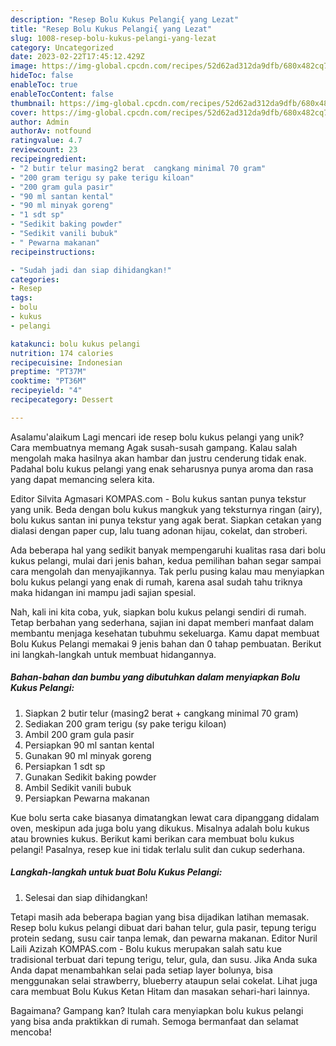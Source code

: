 ```yaml
---
description: "Resep Bolu Kukus Pelangi{ yang Lezat"
title: "Resep Bolu Kukus Pelangi{ yang Lezat"
slug: 1008-resep-bolu-kukus-pelangi-yang-lezat
category: Uncategorized
date: 2023-02-22T17:45:12.429Z
image: https://img-global.cpcdn.com/recipes/52d62ad312da9dfb/680x482cq70/bolu-kukus-pelangi-foto-resep-utama.jpg
hideToc: false
enableToc: true
enableTocContent: false
thumbnail: https://img-global.cpcdn.com/recipes/52d62ad312da9dfb/680x482cq70/bolu-kukus-pelangi-foto-resep-utama.jpg
cover: https://img-global.cpcdn.com/recipes/52d62ad312da9dfb/680x482cq70/bolu-kukus-pelangi-foto-resep-utama.jpg
author: Admin
authorAv: notfound
ratingvalue: 4.7
reviewcount: 23
recipeingredient:
- "2 butir telur masing2 berat  cangkang minimal 70 gram"
- "200 gram terigu sy pake terigu kiloan"
- "200 gram gula pasir"
- "90 ml santan kental"
- "90 ml minyak goreng"
- "1 sdt sp"
- "Sedikit baking powder"
- "Sedikit vanili bubuk"
- " Pewarna makanan"
recipeinstructions:

- "Sudah jadi dan siap dihidangkan!"
categories:
- Resep
tags:
- bolu
- kukus
- pelangi

katakunci: bolu kukus pelangi 
nutrition: 174 calories
recipecuisine: Indonesian
preptime: "PT37M"
cooktime: "PT36M"
recipeyield: "4"
recipecategory: Dessert

---
```



Asalamu'alaikum Lagi mencari ide resep bolu kukus pelangi yang unik? Cara membuatnya memang Agak susah-susah gampang. Kalau salah mengolah maka hasilnya akan hambar dan justru cenderung tidak enak. Padahal bolu kukus pelangi yang enak seharusnya punya aroma dan rasa yang dapat memancing selera kita.


Editor Silvita Agmasari KOMPAS.com - Bolu kukus santan punya tekstur yang unik. Beda dengan bolu kukus mangkuk yang teksturnya ringan (airy), bolu kukus santan ini punya tekstur yang agak berat. Siapkan cetakan yang dialasi dengan paper cup, lalu tuang adonan hijau, cokelat, dan stroberi.

Ada beberapa hal yang sedikit banyak mempengaruhi kualitas rasa dari bolu kukus pelangi, mulai dari jenis bahan, kedua pemilihan bahan segar sampai cara mengolah dan menyajikannya. Tak perlu pusing kalau mau menyiapkan bolu kukus pelangi yang enak di rumah, karena asal sudah tahu triknya maka hidangan ini mampu jadi sajian spesial.


Nah, kali ini kita coba, yuk, siapkan bolu kukus pelangi sendiri di rumah. Tetap berbahan yang sederhana, sajian ini dapat memberi manfaat dalam membantu menjaga kesehatan tubuhmu sekeluarga. Kamu dapat membuat Bolu Kukus Pelangi memakai 9 jenis bahan dan 0 tahap pembuatan. Berikut ini langkah-langkah untuk membuat hidangannya.

<!--inarticleads1-->

##### Bahan-bahan dan bumbu yang dibutuhkan dalam menyiapkan Bolu Kukus Pelangi:

1. Siapkan 2 butir telur (masing2 berat + cangkang minimal 70 gram)
1. Sediakan 200 gram terigu (sy pake terigu kiloan)
1. Ambil 200 gram gula pasir
1. Persiapkan 90 ml santan kental
1. Gunakan 90 ml minyak goreng
1. Persiapkan 1 sdt sp
1. Gunakan Sedikit baking powder
1. Ambil Sedikit vanili bubuk
1. Persiapkan  Pewarna makanan


Kue bolu serta cake biasanya dimatangkan lewat cara dipanggang didalam oven, meskipun ada juga bolu yang dikukus. Misalnya adalah bolu kukus atau brownies kukus. Berikut kami berikan cara membuat bolu kukus pelangi! Pasalnya, resep kue ini tidak terlalu sulit dan cukup sederhana. 

<!--inarticleads2-->

##### Langkah-langkah untuk buat Bolu Kukus Pelangi:


1. Selesai dan siap dihidangkan!

Tetapi masih ada beberapa bagian yang bisa dijadikan latihan memasak. Resep bolu kukus pelangi dibuat dari bahan telur, gula pasir, tepung terigu protein sedang, susu cair tanpa lemak, dan pewarna makanan. Editor Nuril Laili Azizah KOMPAS.com - Bolu kukus merupakan salah satu kue tradisional terbuat dari tepung terigu, telur, gula, dan susu. Jika Anda suka Anda dapat menambahkan selai pada setiap layer bolunya, bisa menggunakan selai strawberry, blueberry ataupun selai cokelat. Lihat juga cara membuat Bolu Kukus Ketan Hitam dan masakan sehari-hari lainnya. 

Bagaimana? Gampang kan? Itulah cara menyiapkan bolu kukus pelangi yang bisa anda praktikkan di rumah. Semoga bermanfaat dan selamat mencoba!
